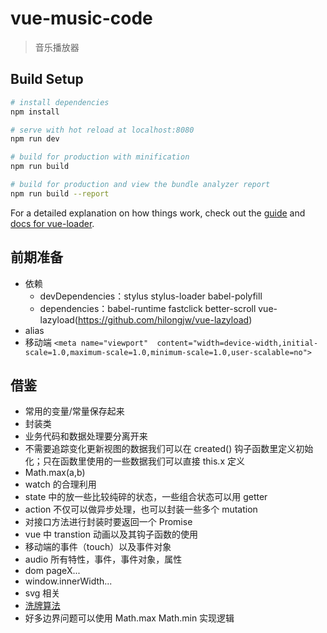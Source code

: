 # vue-music-code

> 音乐播放器

## Build Setup

``` bash
# install dependencies
npm install

# serve with hot reload at localhost:8080
npm run dev

# build for production with minification
npm run build

# build for production and view the bundle analyzer report
npm run build --report
```

For a detailed explanation on how things work, check out the [guide](http://vuejs-templates.github.io/webpack/) and [docs for vue-loader](http://vuejs.github.io/vue-loader).


## 前期准备

- 依赖
  + devDependencies：stylus stylus-loader babel-polyfill
  + dependencies：babel-runtime fastclick better-scroll vue-lazyload(https://github.com/hilongjw/vue-lazyload)
- alias
- 移动端 `<meta name="viewport"  content="width=device-width,initial-scale=1.0,maximum-scale=1.0,minimum-scale=1.0,user-scalable=no">`


## 借鉴

- 常用的变量/常量保存起来
- 封装类
- 业务代码和数据处理要分离开来
- 不需要追踪变化更新视图的数据我们可以在 created() 钩子函数里定义初始化；只在函数里使用的一些数据我们可以直接 this.x 定义
- Math.max(a,b)
- watch 的合理利用
- state 中的放一些比较纯碎的状态，一些组合状态可以用 getter
- action 不仅可以做异步处理，也可以封装一些多个 mutation
- 对接口方法进行封装时要返回一个 Promise
- vue 中 transtion 动画以及其钩子函数的使用
- 移动端的事件（touch）以及事件对象
- audio 所有特性，事件，事件对象，属性
- dom pageX...
- window.innerWidth...
- svg 相关
- [洗牌算法](https://www.zhihu.com/question/68330851)
- 好多边界问题可以使用 Math.max Math.min 实现逻辑

